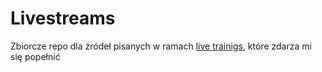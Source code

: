 # Livestreams 

Zbiorcze repo dla źródeł pisanych w ramach [live trainigs](http://szymonsiarkiewicz.pl/live-training/), które zdarza mi
się popełnić

